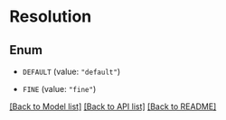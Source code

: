 # Resolution

## Enum


* `DEFAULT` (value: `"default"`)

* `FINE` (value: `"fine"`)


[[Back to Model list]](../README.md#documentation-for-models) [[Back to API list]](../README.md#documentation-for-api-endpoints) [[Back to README]](../README.md)


